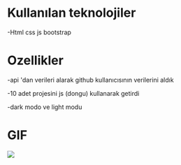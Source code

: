 # Kullanılan teknolojiler

-Html css js bootstrap

# Ozellikler

-api 'dan verileri alarak github kullanıcısının verilerini aldık

-10 adet projesini js (dongu) kullanarak getirdi

-dark modo ve light modu

# GIF

![](./videos/gf.gif)

